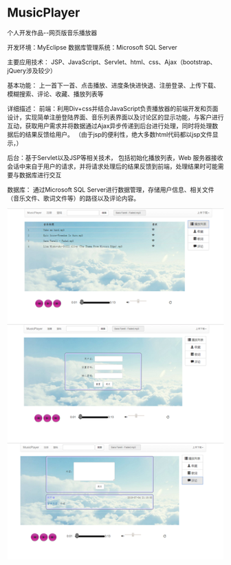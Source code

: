 # MusicPlayer
个人开发作品--网页版音乐播放器

开发环境：MyEclipse
数据库管理系统：Microsoft SQL Server

主要应用技术：
JSP、JavaScript、Servlet、html、css、Ajax（bootstrap、jQuery涉及较少）

基本功能：
上一首下一首、点击播放、进度条快进快退、注册登录、上传下载、模糊搜索、评论、收藏、播放列表等

详细描述：
前端：利用Div+css并结合JavaScript负责播放器的前端开发和页面设计，实现简单注册登陆界面、音乐列表界面以及讨论区的显示功能，与客户进行互动，获取用户需求并将数据通过Ajax异步传递到后台进行处理，同时将处理数据后的结果反馈给用户。 （由于jsp的便利性，绝大多数html代码都以jsp文件显示，）

后台：基于Servlet以及JSP等相关技术， 包括初始化播放列表，Web 服务器接收会话中来自于用户的请求，并将请求处理后的结果反馈到前端，处理结果时可能需要与数据库进行交互

数据库： 通过Microsoft SQL Server进行数据管理，存储用户信息、相关文件（音乐文件、歌词文件等）的路径以及评论内容。

![image](https://github.com/YZK0518/MusicPlayer/blob/master/MavenImages/%E6%92%AD%E6%94%BE%E5%88%97%E8%A1%A8.PNG)
![image](https://github.com/YZK0518/MusicPlayer/blob/master/MavenImages/%E6%B3%A8%E5%86%8C%E7%95%8C%E9%9D%A2.PNG)
![image](https://github.com/YZK0518/MusicPlayer/blob/master/MavenImages/%E8%AF%84%E8%AE%BA.PNG)
